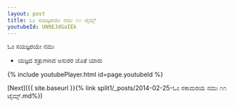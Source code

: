 ```yaml
---
layout: post
title: ಓಂ ಸಯಜ್ಞರಯೇ ನಮಃ ೧೧ ಟೈಮ್ಸ್
youtubeId: UN9EJdGaIEk
---
```

 
 
 ಓಂ ಸಯಜ್ಞರಯೇ ನಮಃ  
 
 -  ಯಜ್ಞದ ಶತ್ರುಗಳಾದ ಅಸುರರ ಜೊತೆ ಯಾರು 
 
  
 
  
 
 
 
 
 
 


{% include youtubePlayer.html id=page.youtubeId %}
 
[Next]({{ site.baseurl }}{% link  split1/_posts/2014-02-25-ಓಂ ಸಕಾಮರಯೆ ನಮಃ ೧೧ ಟೈಮ್ಸ್.md%})
 
